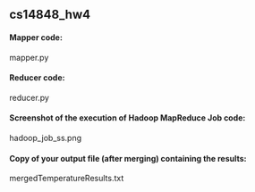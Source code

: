 ## cs14848_hw4

#### Mapper code:
mapper.py
#### Reducer code:
reducer.py
#### Screenshot of the execution of Hadoop MapReduce Job code:
hadoop_job_ss.png
#### Copy of your output file (after merging) containing the results:
mergedTemperatureResults.txt
